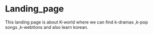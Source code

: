 # Landing_page
This landing page is about K-world where we can find k-dramas ,k-pop songs ,k-webttons and also learn korean.